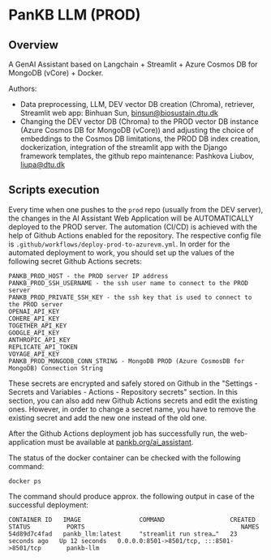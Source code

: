 # PanKB LLM (PROD)

## Overview

A GenAI Assistant based on Langchain + Streamlit + Azure Cosmos DB for MongoDB (vCore) + Docker.

Authors:
- Data preprocessing, LLM, DEV vector DB creation (Chroma), retriever, Streamlit web app: Binhuan Sun, binsun@biosustain.dtu.dk 
- Changing the DEV vector DB (Chroma) to the PROD vector DB instance (Azure Cosmos DB for MongoDB (vCore)) and adjusting the choice of embeddings to the Cosmos DB limitations, the PROD DB index creation, dockerization, integration of the streamlit app with the Django framework templates, the github repo maintenance: Pashkova Liubov, liupa@dtu.dk

## Scripts execution

Every time when one pushes to the `prod` repo (usually from the DEV server), the changes in the AI Assistant Web Application will be AUTOMATICALLY deployed to the PROD server. The automation (CI/CD) is achieved with the help of Github Actions enabled for the repository. The respective config file is `.github/workflows/deploy-prod-to-azurevm.yml`. In order for the automated deployment to work, you should set up the values of the following secret Github Actions secrets:
```
PANKB_PROD_HOST - the PROD server IP address
PANKB_PROD_SSH_USERNAME - the ssh user name to connect to the PROD server
PANKB_PROD_PRIVATE_SSH_KEY - the ssh key that is used to connect to the PROD server
OPENAI_API_KEY
COHERE_API_KEY
TOGETHER_API_KEY
GOOGLE_API_KEY
ANTHROPIC_API_KEY
REPLICATE_API_TOKEN
VOYAGE_API_KEY
PANKB_PROD_MONGODB_CONN_STRING - MongoDB PROD (Azure CosmosDB for MongoDB) Connection String
```
These secrets are encrypted and safely stored on Github in the "Settings - Secrets and Variables - Actions - Repository secrets" section. In this section, you can also add new Github Actions secrets and edit the existing ones. However, in order to change a secret name, you have to remove the existing secret and add the new one instead of the old one.

After the Github Actions deployment job has successfully run, the web-application must be available at <a href="pankb.org/ai_assistant" target="_blank">pankb.org/ai_assistant</a>. 

The status of the docker container can be checked with the following command:
```
docker ps
```
The command should produce approx. the following output in case of the successful deployment:
```
CONTAINER ID   IMAGE                COMMAND                  CREATED          STATUS          PORTS                                           NAMES
54d89d7c4fad   pankb_llm:latest     "streamlit run strea…"   23 seconds ago   Up 12 seconds   0.0.0.0:8501->8501/tcp, :::8501->8501/tcp       pankb-llm
```